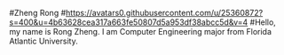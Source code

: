 #Zheng Rong
#https://avatars0.githubusercontent.com/u/25360872?s=400&u=4b63628cea317a663fe50807d5a953df38abcc5d&v=4
#Hello, my name is Rong Zheng. I am Computer Engineering major from Florida Atlantic University.
